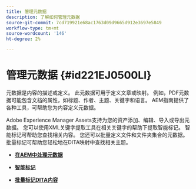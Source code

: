 ```yaml
---
title: 管理元数据
description: 了解如何管理元数据
source-git-commit: 7cd719921e68ac1763d09d9665d912e3697e5849
workflow-type: tm+mt
source-wordcount: '146'
ht-degree: 2%

---
```



# 管理元数据 {#id221EJ0500LI}

元数据是内容的描述或定义。 此元数据可用于定义文章或映射。 例如，PDF元数据可能包含文档的属性，如标题、作者、主题、关键字和语言。 AEM指南提供了各种工具，可帮助您为内容定义元数据。

Adobe Experience Manager Assets支持为您的资产添加、编辑、导入或导出元数据。 您可以使用XML关键字提取工具在相关关键字的帮助下提取智能标记。 智能标记可帮助您查找相关内容。 您还可以批量定义文件和文件夹集合的元数据。 批量标记可帮助您轻松地在DITA映射中查找相关主题。

- **[在AEM中处理元数据](metadata-dita.md)**

- **[智能标记](web-editor-smart-tagging.md)**

- **[批量标记DITA内容](map-editor-bulk-tagging.md)**


